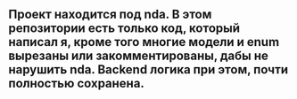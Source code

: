 ## Проект находится под nda. В этом репозитории есть только код, который написал я, кроме того многие модели и enum вырезаны или закомментированы, дабы не нарушить nda. Backend логика при этом, почти полностью сохранена.
